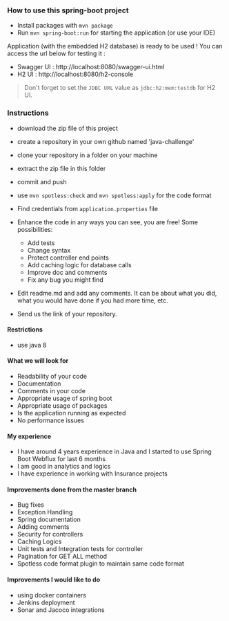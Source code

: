 ### How to use this spring-boot project

- Install packages with `mvn package`
- Run `mvn spring-boot:run` for starting the application (or use your IDE)

Application (with the embedded H2 database) is ready to be used ! You can access the url below for testing it :

- Swagger UI : http://localhost:8080/swagger-ui.html
- H2 UI : http://localhost:8080/h2-console

> Don't forget to set the `JDBC URL` value as `jdbc:h2:mem:testdb` for H2 UI.




### Instructions

- download the zip file of this project
- create a repository in your own github named 'java-challenge'
- clone your repository in a folder on your machine
- extract the zip file in this folder
- commit and push
- use `mvn spotless:check` and `mvn spotless:apply` for the code format 
- Find credentials from `application.properties` file

- Enhance the code in any ways you can see, you are free! Some possibilities:
  - Add tests
  - Change syntax
  - Protect controller end points
  - Add caching logic for database calls
  - Improve doc and comments
  - Fix any bug you might find
- Edit readme.md and add any comments. It can be about what you did, what you would have done if you had more time, etc.
- Send us the link of your repository.


#### Restrictions
- use java 8


#### What we will look for
- Readability of your code
- Documentation
- Comments in your code 
- Appropriate usage of spring boot
- Appropriate usage of packages
- Is the application running as expected
- No performance issues

#### My experience

- I have around 4 years experience in Java and I started to use Spring Boot Webflux for last 6 months
- I am good in analytics and logics
- I have experience in working with Insurance projects

#### Improvements done from the master branch
- Bug fixes 
- Exception Handling
- Spring documentation
- Adding comments
- Security for controllers
- Caching Logics
- Unit tests and Integration tests for controller
- Pagination for GET ALL method
- Spotless code format plugin to maintain same code format 

#### Improvements I would like to do
- using docker containers
- Jenkins deployment
- Sonar and Jacoco integrations
